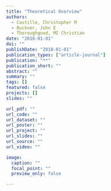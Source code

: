 ```yaml
---
title: "Theoretical Overview"
authors:
  - Castille, Christopher M
  - Buckner, John E
  - Thoroughgood, MI Christian
date: "2018-01-01"
doi: ""
publishDate: "2018-01-01"
publication_types: ["article-journal"]
publication: "**"
publication_short: ""
abstract: ""
summary: ""
tags: []
featured: false
projects: []
slides: ""

url_pdf: ""
url_code: ""
url_dataset: ""
url_poster: ""
url_project: ""
url_slides: ""
url_source: ""
url_video: ""

image:
  caption: ""
  focal_point: ""
  preview_only: false

---
```

